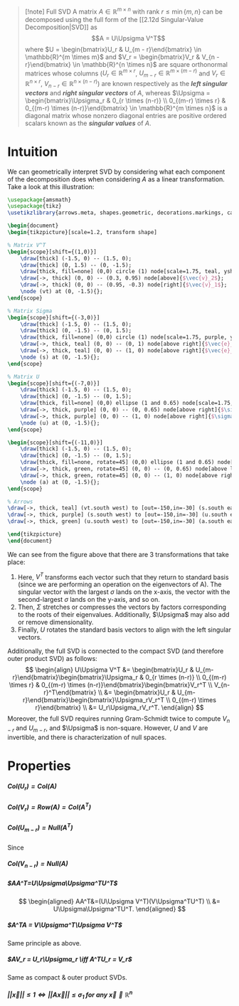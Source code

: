 >[!note] Full SVD
>A matrix $A \in \mathbb{R}^{m \times n}$ with rank $r \leq \min\{m,n\}$ can be decomposed using the full form of the [[2.12d Singular-Value Decomposition|SVD]] as
>$$A = U\Upsigma V^T$$
>where $U = \begin{bmatrix}U_r & U_{m - r}\end{bmatrix} \in \mathbb{R}^{m \times m}$ and $V_r = \begin{bmatrix}V_r & V_{n - r}\end{bmatrix} \in \mathbb{R}^{n \times n}$ are square orthonormal matrices whose columns ($U_r \in \mathbb{R}^{m \times r}$, $U_{m-r} \in \mathbb{R}^{m \times (m-r)}$ and $V_r \in \mathbb{R}^{n \times r}$, $V_{n-r} \in \mathbb{R}^{n \times (n-r)}$) are known respectively as the ***left singular vectors*** and ***right singular vectors*** of $A$, whereas $\Upsigma = \begin{bmatrix}\Upsigma_r & 0_{r \times (n-r)} \\ 0_{(m-r) \times r} & 0_{(m-r) \times (n-r)}\end{bmatrix} \in \mathbb{R}^{m \times n}$ is a diagonal matrix whose nonzero diagonal entries are positive ordered scalars known as the ***singular values*** of $A$.

# Intuition
We can geometrically interpret SVD by considering what each component of the decomposition does when considering $A$ as a linear transformation. Take a look at this illustration:
```tikz
\usepackage{amsmath}
\usepackage{tikz}
\usetikzlibrary{arrows.meta, shapes.geometric, decorations.markings, calc}

\begin{document}
\begin{tikzpicture}[scale=1.2, transform shape]

% Matrix V^T
\begin{scope}[shift={(1,0)}]
	\draw[thick] (-1.5, 0) -- (1.5, 0);
	\draw[thick] (0, 1.5) -- (0, -1.5);
	\draw[thick, fill=none] (0,0) circle (1) node[scale=1.75, teal, yshift=1.5cm, xshift=-1cm]{$V^T$};
	\draw[->, thick] (0, 0) -- (0.3, 0.95) node[above]{$\vec{v}_2$};
	\draw[->, thick] (0, 0) -- (0.95, -0.3) node[right]{$\vec{v}_1$};
	\node (vt) at (0, -1.5){};
\end{scope}

% Matrix Sigma
\begin{scope}[shift={(-3,0)}]
	\draw[thick] (-1.5, 0) -- (1.5, 0);
	\draw[thick] (0, -1.5) -- (0, 1.5);
	\draw[thick, fill=none] (0,0) circle (1) node[scale=1.75, purple, yshift=1.5cm, xshift=-1cm]{$\Sigma$};
	\draw[->, thick, teal] (0, 0) -- (0, 1) node[above right]{$\vec{e}_2$};
	\draw[->, thick, teal] (0, 0) -- (1, 0) node[above right]{$\vec{e}_1$};
	\node (s) at (0, -1.5){};
\end{scope}

% Matrix U
\begin{scope}[shift={(-7,0)}]
	\draw[thick] (-1.5, 0) -- (1.5, 0);
	\draw[thick] (0, -1.5) -- (0, 1.5);
	\draw[thick, fill=none] (0,0) ellipse (1 and 0.65) node[scale=1.75, green, yshift=1.5cm, xshift=-1cm]{$U$};
	\draw[->, thick, purple] (0, 0) -- (0, 0.65) node[above right]{$\sigma_2\vec{e}_2$};
	\draw[->, thick, purple] (0, 0) -- (1, 0) node[above right]{$\sigma_1\vec{e}_1$};
	\node (u) at (0, -1.5){};
\end{scope}

\begin{scope}[shift={(-11,0)}]
	\draw[thick] (-1.5, 0) -- (1.5, 0);
	\draw[thick] (0, -1.5) -- (0, 1.5);
	\draw[thick, fill=none, rotate=45] (0,0) ellipse (1 and 0.65) node[scale=1.75, yshift=1.5cm, xshift=0.65cm, rotate=-45]{$A=$};
	\draw[->, thick, green, rotate=45] (0, 0) -- (0, 0.65) node[above left, rotate=-45]{$\sigma_2\vec{u}_2$};
	\draw[->, thick, green, rotate=45] (0, 0) -- (1, 0) node[above right, rotate=-45]{$\sigma_1\vec{u}_1$};
	\node (a) at (0, -1.5){};
\end{scope}

% Arrows
\draw[->, thick, teal] (vt.south west) to [out=-150,in=-30] (s.south east);
\draw[->, thick, purple] (s.south west) to [out=-150,in=-30] (u.south east);
\draw[->, thick, green] (u.south west) to [out=-150,in=-30] (a.south east);

\end{tikzpicture}
\end{document}
```
We can see from the figure above that there are 3 transformations that take place:
1. Here, $V^T$ transforms each vector such that they return to standard basis (since we are performing an operation on the eigenvectors of A). The singular vector with the largest $\sigma$ lands on the x-axis, the vector with the second-largest $\sigma$ lands on the y-axis, and so on.
2. Then, $\Sigma$ stretches or compresses the vectors by factors corresponding to the roots of their eigenvalues. Additionally, $\Upsigma$ may also add or remove dimensionality.
3. Finally, $U$ rotates the standard basis vectors to align with the left singular vectors.

Additionally, the full SVD is connected to the compact SVD (and therefore outer product SVD) as follows:
$$
\begin{align}
U\Upsigma V^T &= \begin{bmatrix}U_r & U_{m-r}\end{bmatrix}\begin{bmatrix}\Upsigma_r & 0_{r \times (n-r)} \\ 0_{(m-r) \times r} & 0_{(m-r) \times (n-r)}\end{bmatrix}\begin{bmatrix}V_r^T \\ V_{n-r}^T\end{bmatrix} \\
&=
\begin{bmatrix}U_r & U_{m-r}\end{bmatrix}\begin{bmatrix}\Upsigma_rV_r^T \\ 0_{(m-r) \times r}\end{bmatrix} \\
&=
U_r\Upsigma_rV_r^T.
\end{align}
$$
Moreover, the full SVD requires running Gram-Schmidt twice to compute $V_{n-r}$ and $U_{m-r}$, and $\Upsigma$ is non-square. However, $U$ and $V$ are invertible, and there is characterization of null spaces.
# Properties
##### $\mathrm{Col}(U_r)=\mathrm{Col}(A)$
##### $\mathrm{Col}(V_r)=\mathrm{Row}(A)=\mathrm{Col}(A^T)$
##### $\mathrm{Col}(U_{m-r}) = \mathrm{Null}(A^T)$
Since 
##### $\mathrm{Col}(V_{n-r}) = \mathrm{Null}(A)$

##### $AA^T=U\Upsigma\Upsigma^TU^T$
$$
\begin{aligned}
AA^T&=(U\Upsigma V^T)(V\Upsigma^TU^T) \\
&=
U\Upsigma\Upsigma^TU^T.
\end{aligned}
$$
##### $A^TA = V\Upsigma^T\Upsigma V^T$
Same principle as above.
##### $AV_r = U_r\Upsigma_r \iff A^TU_r = V_r$
Same as compact & outer product SVDs.

##### $||\vec{x}|| \leq 1 \iff ||A\vec{x}|| \leq \sigma_1$ for any $\vec{x} \in \mathbb{R}^n$
